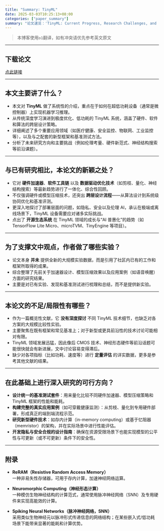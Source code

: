 ```yaml
---
title: "Summary: TinyML"
date: 2025-03-03T10:25:13+08:00
categories: ["paper_summary"]
summary: "论文速览：'TinyML: Current Progress, Research Challenges, and Future Roadmap'"
---
```


> 本博客使用`o1`翻译，如有冲突请优先参考英文原文

---

## 下载论文

[点此链接](https://ieeexplore.ieee.org/document/9586232)

---

## 本文主要讲了什么？

- 本文对 **TinyML** 做了系统性的介绍，重点在于如何在超低功耗设备（通常是微控制器）上实现机器学习推理。
- 从传统深度学习演进到极度优化、低功耗的 TinyML 系统，涵盖了硬件、软件和算法的跨层设计策略。
- 详细阐述了多个重要应用领域（如医疗健康、安全监控、物联网、工业监控等），以及与之配套的新型框架和基准测试方法。
- 分析了未来研究方向和主要挑战（例如伦理考量、硬件新范式、神经结构搜索等前沿课题）。

---

## 与已有研究相比，本论文的新颖之处？

- 它对 **硬件加速器**、**软件工具链** 以及 **数据驱动优化技术**（如剪枝、量化、神经结构搜索）等最新趋势进行了一体化、综合性回顾。
- 不仅强调硬件或模型压缩技术，还突出 **跨层设计流程**——从算法设计到系统级协同优化和基准评测。
- 更深入地探讨了部署层面的问题，如隐私、安全以及伦理 AI，承认在极端或离线场景下，TinyML 设备需要应对诸多实际挑战。
- 点出了 **开源生态系统** 在 TinyML 领域的成长与“AI 普惠化”的趋势（如 TensorFlow Lite Micro、microTVM、TinyEngine 等项目）。

---

## 为了支撑文中观点，作者做了哪些实验？

- 论文本身 **并未** 提供全新的大规模实验数据，而是引用了社区内已有的工作和框架所取得的成果。
- 综合整理了先前关于加速器设计、模型压缩效果以及应用案例（如语音唤醒）方面的研究结果。
- 主要是对已有实验、发现和基准测试进行梳理和总结，而不是提供新实验。

---

## 本论文的不足/局限性有哪些？

- 作为一篇概览性文献，它 **没有深度探讨** 不同 TinyML 技术细节，也缺乏对各方案的大规模比较性实验。
- 主要聚焦在既有框架和常见基准上；对于新型或更具前沿性的技术讨论可能相对有限。
- TinyML 领域发展迅猛，因此像后 CMOS 技术、神经形态硬件等前沿话题可能很快就会有新进展，文中讨论容易变得滞后。
- 缺少对各项指标（比如功耗、速度等）进行 **定量评估** 的详实数据，更多是参考其他文献的结果。

---

## 在此基础上进行深入研究的可行方向？

- **设计统一的基准测试套件**：用来量化比较不同硬件加速器、模型压缩策略和 TinyML 框架的性能和能耗。
- **构建完整的真实应用案例**（如可穿戴健康监测）：从剪枝、量化到专用硬件部署，形成真正的端到端流程示范。
- **研究新型硬件技术**：如存内计算（in-memory computing）或基于忆阻器（memristor）的架构，并在实际场景中进行性能评估。
- **开发隐私与安全合规的设计指南**：确保在资源受限场景下也能实现模型的公平性与可更新（或不可更新）条件下的安全性。

---

## 附录

- **ReRAM（Resistive Random Access Memory）**  
  一种非易失性存储器，可用于存内计算，加速神经网络运算。

- **Neuromorphic Computing（神经形态计算）**  
  一种模仿生物神经结构的计算范式，通常使用脉冲神经网络（SNN）及专用硬件来实现高能效的计算。

- **Spiking Neural Networks（脉冲神经网络，SNN）**  
  采用类似生物神经元以脉冲形式传递信息的网络结构；在某些嵌入式/低功耗场景下能带来显著的能耗和计算优势。
